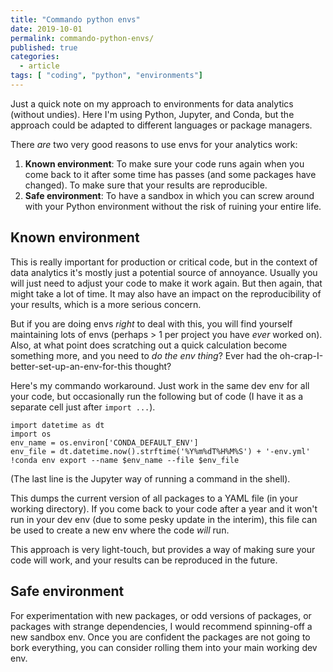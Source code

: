 ```yaml
---
title: "Commando python envs"
date: 2019-10-01
permalink: commando-python-envs/
published: true
categories:
  - article 
tags: [ "coding", "python", "environments"]
---
```


Just a quick note on my approach to environments for data analytics (without undies). Here I'm using Python, Jupyter, and Conda, but the approach could be adapted to different languages or package managers.

There *are* two very good reasons to use envs for your analytics work:

1. **Known environment**: To make sure your code runs again when you come back to it after some time has passes (and some packages have changed). To make sure that your results are reproducible.
1. **Safe environment**: To have a sandbox in which you can screw around with your Python environment without the risk of ruining your entire life.

Known environment
---

This is really important for production or critical code, but in the context of data analytics it's mostly just a potential source of annoyance. Usually you will just need to adjust your code to make it work again. But then again, that might take a lot of time. It may also have an impact on the reproducibility of your results, which is a more serious concern.

But if you are doing envs *right* to deal with this, you will find yourself maintaining lots of envs (perhaps > 1 per project you have *ever* worked on). Also, at what point does scratching out a quick calculation become something more, and you need to *do the env thing*? Ever had the oh-crap-I-better-set-up-an-env-for-this thought?

Here's my commando workaround. Just work in the same dev env for all your code, but occasionally run the following but of code (I have it as a separate cell just after `import ...`).

```
import datetime as dt
import os
env_name = os.environ['CONDA_DEFAULT_ENV']
env_file = dt.datetime.now().strftime('%Y%m%dT%H%M%S') + '-env.yml'
!conda env export --name $env_name --file $env_file
```

(The last line is the Jupyter way of running a command in the shell).

This dumps the current version of all packages to a YAML file (in your working directory). If you come back to your code after a year and it won't run in your dev env (due to some pesky update in the interim), this file can be used to create a new env where the code *will* run.

This approach is very light-touch, but provides a way of making sure your code will work, and your results can be reproduced in the future.

Safe environment
---

For experimentation with new packages, or odd versions of packages, or packages with strange dependencies, I would recommend spinning-off a new sandbox env. Once you are confident the packages are not going to bork everything, you can consider rolling them into your main working dev env.
